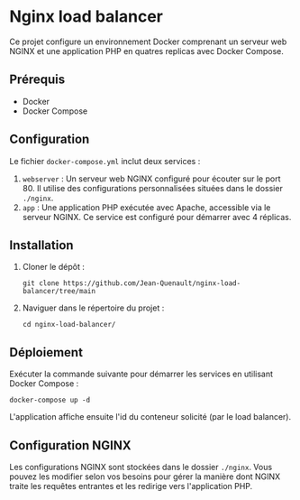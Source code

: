 # Nginx load balancer

Ce projet configure un environnement Docker comprenant un serveur web NGINX et une application PHP en quatres replicas avec Docker Compose.

## Prérequis

- Docker
- Docker Compose

## Configuration

Le fichier `docker-compose.yml` inclut deux services :

1. `webserver` : Un serveur web NGINX configuré pour écouter sur le port 80. Il utilise des configurations personnalisées situées dans le dossier `./nginx`.
2. `app` : Une application PHP exécutée avec Apache, accessible via le serveur NGINX. Ce service est configuré pour démarrer avec 4 réplicas.

## Installation

1. Cloner le dépôt :

   ```
   git clone https://github.com/Jean-Quenault/nginx-load-balancer/tree/main
   ```

2. Naviguer dans le répertoire du projet :

   ```
   cd nginx-load-balancer/
   ```

## Déploiement

Exécuter la commande suivante pour démarrer les services en utilisant Docker Compose :

```
docker-compose up -d
```

L'application affiche ensuite l'id du conteneur solicité (par le load balancer).

## Configuration NGINX

Les configurations NGINX sont stockées dans le dossier `./nginx`. Vous pouvez les modifier selon vos besoins pour gérer la manière dont NGINX traite les requêtes entrantes et les redirige vers l'application PHP.

